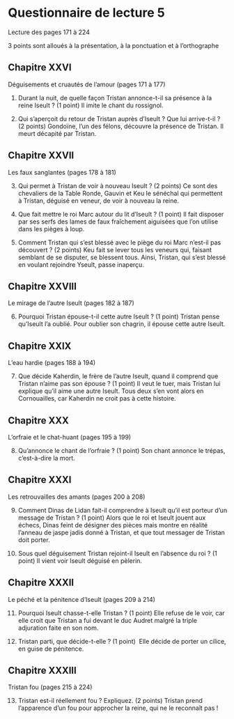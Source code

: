 # Questionnaire de lecture 5

Lecture des pages 171 à 224

3 points sont alloués à la présentation, à la ponctuation et à l’orthographe

## Chapitre XXVI
Déguisements et cruautés de l’amour (pages 171 à 177)

1. Durant la nuit, de quelle façon Tristan annonce-t-il sa présence à la reine Iseult ? (1 point)
Il imite le chant du rossignol.

2. Qui s’aperçoit du retour de Tristan auprès d’Iseult ? Que lui arrive-t-il ? (2 points)
Gondoïne, l’un des félons, découvre la présence de Tristan. Il meurt décapité par Tristan.


## Chapitre XXVII
Les faux sanglantes (pages 178 à 181)

3. Qui permet à Tristan de voir à nouveau Iseult ? (2 points)
Ce sont des chevaliers de la Table Ronde, Gauvin et Keu le sénéchal qui permettent à Tristan, déguisé en veneur, de voir à nouveau la reine.

4. Que fait mettre le roi Marc autour du lit d’Iseult ? (1 point)
Il fait disposer par ses serfs des lames de faux fraîchement aiguisées que l’on utilise dans les pièges à loup.

5. Comment Tristan qui s’est blessé avec le piège du roi Marc n’est-il pas découvert ? (2 points)
Keu fait se lever tous les veneurs qui, faisant semblant de se disputer, se blessent tous. Ainsi, Tristan, qui s’est blessé en voulant rejoindre Yseult, passe inaperçu.

## Chapitre XXVIII
Le mirage de l’autre Iseult (pages 182 à 187)

6. Pourquoi Tristan épouse-t-il cette autre Iseult ? (1 point)
Tristan pense qu’Iseult l’a oublié. Pour oublier son chagrin, il épouse cette autre Iseult.

## Chapitre XXIX
L’eau hardie (pages 188 à 194)

7. Que décide Kaherdin, le frère de l’autre Iseult, quand il comprend que Tristan n’aime pas son épouse ? (1 point)
Il veut le tuer, mais Tristan lui explique qu’il aime une autre Iseult. Tous deux s’en vont alors en Cornouailles, car Kaherdin ne croit pas à cette histoire.

## Chapitre XXX
L’orfraie et le chat-huant (pages 195 à 199)

8. Qu’annonce le chant de l’orfraie ? (1 point)
Son chant annonce le trépas, c’est-à-dire la mort.

## Chapitre XXXI
Les retrouvailles des amants (pages 200 à 208)

9. Comment Dinas de Lidan fait-il comprendre à Iseult qu’il est porteur d’un message de Tristan ? (1 point)
Alors que le roi et Iseult jouent aux échecs, Dinas feint de désigner des pièces mais montre en réalité l’anneau de jaspe jadis donné à Tristan, et que tout messager de Tristan doit porter.

10. Sous quel déguisement Tristan rejoint-il Iseult en l’absence du roi ? (1 point)
Il vient voir Iseult déguisé en pèlerin.

## Chapitre XXXII
Le péché et la  pénitence d’Iseult (pages 209 à 214)

11. Pourquoi Iseult chasse-t-elle Tristan ? (1 point)
Elle refuse de le voir, car elle croit que Tristan a fui devant le duc Audret malgré la triple adjuration faite en son nom.

12. Tristan parti, que décide-t-elle ? (1 point)   Elle décide de porter un cilice, en guise de pénitence.

## Chapitre XXXIII
Tristan fou (pages 215 à 224)

13. Tristan est-il réellement fou ? Expliquez. (2 points)
Tristan prend l’apparence d’un fou pour approcher la reine, qui ne le reconnaît pas !